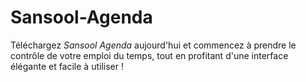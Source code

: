 # Sansool-Agenda
Téléchargez *Sansool Agenda* aujourd'hui et commencez à prendre le contrôle de votre emploi du temps, tout en profitant d'une interface élégante et facile à utiliser !
